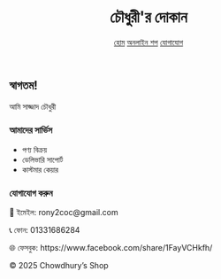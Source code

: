 
<html lang="bn">
<head>
  <meta charset="utf-8" />
  <meta name="viewport" content="width=device-width, initial-scale=1" />
  
  <link rel="stylesheet" href="style.css">
</head>
<body>
  <header>
    <h1>চৌধুরী'র দোকান</h1>
    <nav>
      <a href="#">হোম</a>
      <a href="#services">অনলাইন শপ</a>
      <a href="#contact">যোগাযোগ</a>
    </nav>
  </header>
  <main class="container">
    <h2>স্বাগতম!</h2>
    <p>আমি সাজ্জাদ চৌধুরী </p>
    <section id="services">
      <h3>আমাদের সার্ভিস</h3>
      <ul>
        <li>পণ্য বিক্রয়</li>
        <li>ডেলিভারি সাপোর্ট</li>
        <li>কাস্টমার কেয়ার</li>
      </ul>
    </section>
    <section id="contact">
      <h3>যোগাযোগ করুন</h3>
      <p>📧 ইমেইল: rony2coc@gmail.com</p>
      <p>📞 ফোন: 01331686284</p>
      <p>🌐 ফেসবুক: https://www.facebook.com/share/1FayVCHkfh/</p>
    </section>
  </main>
  <footer>© 2025 Chowdhury’s Shop</footer>
</body>
</html>
